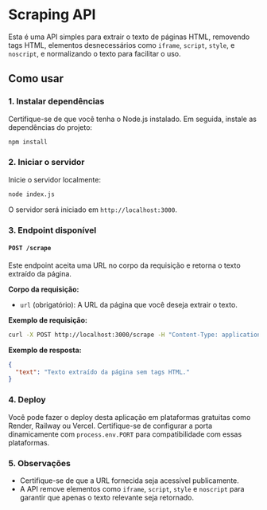 # Scraping API

Esta é uma API simples para extrair o texto de páginas HTML, removendo tags HTML, elementos desnecessários como `iframe`, `script`, `style`, e `noscript`, e normalizando o texto para facilitar o uso.

## Como usar

### 1. Instalar dependências

Certifique-se de que você tenha o Node.js instalado. Em seguida, instale as dependências do projeto:

```bash
npm install
```

### 2. Iniciar o servidor

Inicie o servidor localmente:

```bash
node index.js
```

O servidor será iniciado em `http://localhost:3000`.

### 3. Endpoint disponível

#### `POST /scrape`

Este endpoint aceita uma URL no corpo da requisição e retorna o texto extraído da página.

**Corpo da requisição:**

- `url` (obrigatório): A URL da página que você deseja extrair o texto.

**Exemplo de requisição:**

```bash
curl -X POST http://localhost:3000/scrape -H "Content-Type: application/json" -d '{"url": "https://exemplo.com"}'
```

**Exemplo de resposta:**

```json
{
  "text": "Texto extraído da página sem tags HTML."
}
```

### 4. Deploy

Você pode fazer o deploy desta aplicação em plataformas gratuitas como Render, Railway ou Vercel. Certifique-se de configurar a porta dinamicamente com `process.env.PORT` para compatibilidade com essas plataformas.

### 5. Observações

- Certifique-se de que a URL fornecida seja acessível publicamente.
- A API remove elementos como `iframe`, `script`, `style` e `noscript` para garantir que apenas o texto relevante seja retornado.
